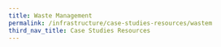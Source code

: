 ```yaml
---
title: Waste Management
permalink: /infrastructure/case-studies-resources/wastem
third_nav_title: Case Studies Resources
---
```

